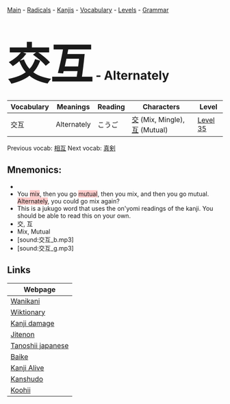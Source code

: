 <style> bigfont {font-size: 100px}</style>
[Main](../README.md) -
[Radicals](../radicals.md) -
[Kanjis](../kanjis.md) -
[Vocabulary](../vocabulary.md) -
[Levels](../levels.md) -
[Grammar](../grammar.md)
# <bigfont> 交互</bigfont> - Alternately 

| Vocabulary | Meanings | Reading | Characters | Level |
| --- | --- | --- | --- | --- |
| 交互 | Alternately | こうご |  [交](../kanjis/交.md) (Mix, Mingle), [互](../kanjis/互.md) (Mutual) | [Level 35](../levels/wk_level35.md) |

Previous vocab: [相互](相互.md) Next vocab: [真剣](真剣.md) 

## Mnemonics:

* 
* You <span style="background-color:#ffcccb"> mix</span>, then you go <span style="background-color:#ffcccb"> mutual</span>, then you mix, and then you go mutual. <span style="background-color:#ffcccb"> Alternately</span>, you could go mix again?
* This is a jukugo word that uses the on'yomi readings of the kanji. You should be able to read this on your own.
* 交, 互
* Mix, Mutual
* [sound:交互_b.mp3]
* [sound:交互_g.mp3]


## Links 

| Webpage |
| --- |
| [Wanikani          ](https://www.wanikani.com/kanji/交互) |
| [Wiktionary        ](https://en.wiktionary.org/wiki/交互) |
| [Kanji damage      ](http://www.kanjidamage.com/kanji/search?utf8=✓&q=交互) |
| [Jitenon           ](https://jitenon.com/kanji/交互) |
| [Tanoshii japanese ](https://www.tanoshiijapanese.com/dictionary/kanji.cfm?k=交互) |
| [Baike             ](https://baike.baidu.com/item/交互) |
| [Kanji Alive       ](https://app.kanjialive.com/交互) |
| [Kanshudo          ](https://www.kanshudo.com/searchmn?q=交互) |
| [Koohii            ](https://kanji.koohii.com/study/kanji/交互) |
